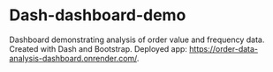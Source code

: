 # Dash-dashboard-demo
Dashboard demonstrating analysis of order value and frequency data. Created with Dash and Bootstrap. Deployed app: https://order-data-analysis-dashboard.onrender.com/.
